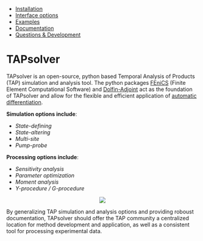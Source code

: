 
* [Installation](https://github.com/medford-group/TAPsolver/tree/master/docs/resources/installation)
* [Interface options](https://github.com/medford-group/TAPsolver/tree/master/docs/resources/interfaceOptions)
* [Examples](https://github.com/medford-group/TAPsolver/tree/master/docs/resources/examples/coAdsorption)
* [Documentation](https://github.com/medford-group/TAPsolver/tree/master/docs/resources/input_file)
* [Questions & Development](https://github.com/medford-group/TAPsolver/tree/master/docs/resources/questionsDiscussion) 

# TAPsolver
TAPsolver is an open-source, python based Temporal Analysis of Products (TAP) simulation and analysis tool. The python packages [FEniCS](https://fenicsproject.org/)  (Finite Element Computational Software) and [Dolfin-Adjoint](http://www.dolfin-adjoint.org/en/latest/) act as the foundation of TAPsolver and allow for the flexible and efficient application of [automatic differentiation](https://towardsdatascience.com/automatic-differentiation-explained-b4ba8e60c2ad). 

**Simulation options include**:

* *State-defining*
* *State-altering*
* *Multi-site* 
* *Pump-probe* 

**Processing options include**:

* *Sensitivity analysis*
* *Parameter optimization*
* *Moment analysis*
* *Y-procedure / G-procedure*

<p align="center">
  <img src="https://github.com/medford-group/TAPsolver/blob/master/docs/figures/cleanOptimizationExample.gif">
</p>

By generalizing TAP simulation and analysis options and providing roboust documentation, TAPsolver should offer the TAP community a centralized location for method development and application, as well as a consistent tool for processing experimental data. 


